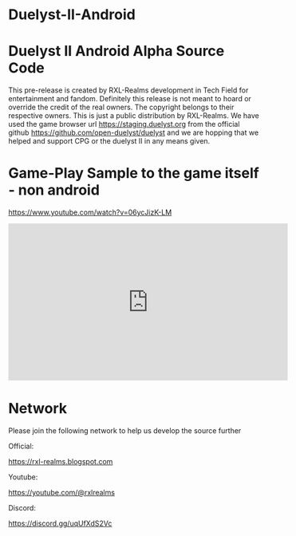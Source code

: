 # Duelyst-II-Android
Duelyst II Android Alpha Source Code
=====================================
This pre-release is created by RXL-Realms development in Tech Field for entertainment and fandom.
Definitely this release is not meant to hoard or override the credit of the real owners. The copyright belongs to their respective owners. This is just a public distribution by RXL-Realms. We have used the game browser url https://staging.duelyst.org from the official github https://github.com/open-duelyst/duelyst and we are hopping that we helped and support CPG or the duelyst II in any means given. 


Game-Play Sample to the game itself - non android
=================================================
https://www.youtube.com/watch?v=06ycJizK-LM

<iframe width="560" height="315" src="https://www.youtube.com/embed/06ycJizK-LM" title="YouTube video player" frameborder="0" allow="accelerometer; autoplay; clipboard-write; encrypted-media; gyroscope; picture-in-picture; web-share" allowfullscreen></iframe>



Network
=======
Please join the following network to help us develop the source further

Official:

https://rxl-realms.blogspot.com

Youtube:

https://youtube.com/@rxlrealms

Discord:

https://discord.gg/uqUfXdS2Vc 
